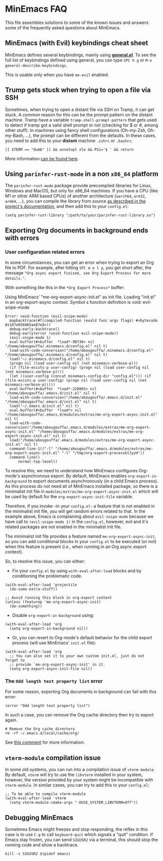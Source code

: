 # MinEmacs FAQ
This file assembles solutions to some of the known issues and answers some of
the frequently asked questions about MinEmacs.

## MinEmacs (with Evil) keybindings cheat sheet

MinEmacs defines several keybindings, mainly using [**general.el**](https://github.com/noctuid/general.el). To see the full
list of keybindings defined using general, you can type `SPC h g` or `M-x
general-describe-keybindings`.

This is usable only when you have `me-evil` enabled.

## Trump gets stuck when trying to open a file via SSH
Sometimes, when trying to open a distant file via SSH on Tramp, it can get
stuck. A common reason for this can be the prompt pattern on the distant
machine. Tramp have a variable `tramp-shell-prompt-pattern` that gets used to
detect if tramp got a valid shell prompt or not (checking for $ or #, among
other stuff). In machines using fancy shell configurations (Oh-my-Zsh,
Oh-my-Bash, ...), the prompt can be different from the defaults. In these cases,
you need to add this to your **distant** machine `.zshrc` or `.bashrc`:

```shell
[[ $TERM == "dumb" ]] && unsetopt zle && PS1='$ ' && return
```

More information [can be found
here](https://www.gnu.org/software/emacs/manual/html_node/tramp/Frequently-Asked-Questions.html).

## Using `parinfer-rust-mode` in a non `x86_64` platform
The `parinfer-rust-mode` package provide precompiled libraries for Linux, Windows
and MacOS, but only for x86\_64 machines. If you have a CPU (like M1 or other ARM
based CPUs) of another architecture (`aarch64`, `arm32`, `arm64`, &#x2026;), you can
compile the library from source [as described in the project's documentation](https://github.com/justinbarclay/parinfer-rust-mode#option-2-building-library-from-sources), and
then add this to your `config.el`:

```elisp
(setq parinfer-rust-library "/path/to/your/parinfer-rust-library.so")
```

## Exporting Org documents in background ends with errors
### User configuration related errors
In some circumstances, you can get an error when trying to export an Org file to
PDF. For example, after hitting `SPC m e l p`, you get short after, the message
`"Org async export finised, see Org Export Process for more details."`.

With something like this in the `*Org Export Process*` buffer:

Using MinEmacs’ "me-org-export-async-init.el" as init file.
Loading "init.el" in an org-export-async context.
Symbol s function definition is void: evil-snipe-mode

```elisp
Error: void-function (evil-snipe-mode)
  mapbacktrace(#f(compiled-function (evald func args flags) #<bytecode 0x187e658465ae87e8>))
  debug-early-backtrace()
  debug-early(error (void-function evil-snipe-mode))
  (evil-snipe-mode 1)
  eval-buffer(#<buffer  *load*-90736> nil "/home/abougouffa/.minemacs.d/config.el" nil t)
  load-with-code-conversion("/home/abougouffa/.minemacs.d/config.el" "/home/abougouffa/.minemacs.d/config.el" nil t)
  load("~/.minemacs.d/config.el" nil t)
  (progn nil (load user-config nil (not minemacs-verbose-p)))
  (if (file-exists-p user-config) (progn nil (load user-config nil (not minemacs-verbose-p))))
  (let ((user-config (concat minemacs-config-dir "config.el"))) (if (file-exists-p user-config) (progn nil (load user-config nil (not minemacs-verbose-p)))))
  eval-buffer(#<buffer  *load*-220865> nil "/home/abougouffa/.emacs.d/init.el" nil t)
  load-with-code-conversion("/home/abougouffa/.emacs.d/init.el" "/home/abougouffa/.emacs.d/init.el" nil t)
  load("~/.emacs.d/init.el" nil t)
  eval-buffer(#<buffer  *load*> nil "/home/abougouffa/.emacs.d/modules/extras/me-org-export-async-init.el" nil t)
  load-with-code-conversion("/home/abougouffa/.emacs.d/modules/extras/me-org-export-async-init.el" "/home/abougouffa/.emacs.d/modules/extras/me-org-export-async-init.el" nil t)
  load("/home/abougouffa/.emacs.d/modules/extras/me-org-export-async-init.el" nil t)
  command-line-1(("-l" "/home/abougouffa/.emacs.d/modules/extras/me-org-export-async-init.el" "-l" "/tmp/org-export-processktJyzH"))
  command-line()
      normal-top-level()
```

To resolve this, we need to understand how MinEmacs configures Org-mode's
asynchronous export. By default, MinEmacs enables `org-export-in-background` to
export documents asynchronously (in a child Emacs process). As this process do
not need all of MinEmacs installed package, so there is a minimalist init file
in `modules/extras/me-org-export-async-init.el` which will be used by default for
the `org-export-async-init-file` variable.

Therefore, if you invoke -in your `config.el`- a feature that is not enabled in
the minimalist init file, you will get random errors related to that. In the
example above, Emacs is complaining about `evil-snipe-mode` because we have call
to `(evil-snipe-mode 1)` in the `config.el`, however, evil and it's related packages
are not enabled in the minimalist init file.

The minimalist init file provides a feature named `me-org-export-async-init`, so
you can add conditional blocks in your `config.el` to be executed (or not) when
this feature is present (*i.e.*, when running in an Org async export context).

So, to resolve this issue, you can either:

- Fix your `config.el` by using `with-eval-after-load` blocks and by conditioning
  the problematic code.

```elisp
(with-eval-after-load 'projectile
  (do-some-extra-stuff))

;; Avoid running this block in org-export context
(unless (featurep 'me-org-export-async-init)
  (do-something))
```

- Disable `org-export-in-background` using:

```elisp
(with-eval-after-load 'org
  (setq org-export-in-background nil))
```

- Or, you can revert to Org-mode's default behavior for the child export
  process (will use MinEmacs' `init.el` file):

```elisp
(with-eval-after-load 'org
  ;; You can also set it to your own custom init.el, just do not forget to
  ;; provide `me-org-export-async-init' in it.
  (setq org-export-async-init-file nil))
```

### The `Odd length text property list` error
For some reason, exporting Org documents in background can fail with this error:

```elisp
(error "Odd length text property list")
```

In such a case, you can remove the Org cache directory then try to export again.

```shell
# Remove the Org cache directory
rm -rf ~/.emacs.d/local/cache/org/
```

See [this comment](https://github.com/org-roam/org-roam/issues/2155#issuecomment-1145388814) for more information.

## `vterm-module` compilation issue
In some old systems, you can run into a compilation issue of `vterm-module`. By
default, `vterm` will try to use the `libvterm` installed in your system,
however, the version provided by your system might be incompatible with
`vterm-module`. In similar cases, you can try to add this to your `config.el`:

```elisp
;; To be able to compile vterm-module
(with-eval-after-load 'vterm
  (setq vterm-module-cmake-args "-DUSE_SYSTEM_LIBVTERM=Off"))
```

## Debugging MinEmacs
Sometimes Emacs might freezes and stop responding, the reflex in this case is to
use `C-g` to call `keyboard-quit` which signals a "quit" condition. If Emacs
stay frozen, you can send `SIGUSR2` via a terminal, this should stop the running
code and show a backtrace.

```shell
kill -s SIGUSR2 $(pidof emacs)
```
